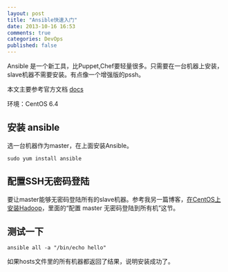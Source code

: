 ```yaml
---
layout: post
title: "Ansible快速入门"
date: 2013-10-16 16:53
comments: true
categories: DevOps
published: false
---
```

Ansible 是一个新工具，比Puppet,Chef要轻量很多。只需要在一台机器上安装，slave机器不需要安装。有点像一个增强版的pssh。

本文主要参考官方文档 [docs](http://www.ansibleworks.com/docs/)

环境：CentOS 6.4

## 安装 ansible
选一台机器作为master，在上面安装Ansible。

	sudo yum install ansible

## 配置SSH无密码登陆
要让master能够无密码登陆所有的slave机器。参考我另一篇博客，[在CentOS上安装Hadoop](http://www.yanjiuyanjiu.com/blog/20130612/)，里面的“配置 master 无密码登陆到所有机”这节。

## 测试一下

	ansible all -a "/bin/echo hello"

如果hosts文件里的所有机器都返回了结果，说明安装成功了。


